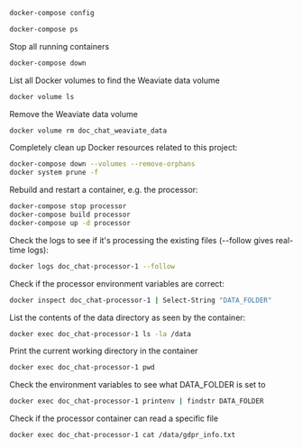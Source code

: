 

```bash
docker-compose config    
```

```bash
docker-compose ps  
```

Stop all running containers
```bash
docker-compose down
```

List all Docker volumes to find the Weaviate data volume
```bash
docker volume ls
```

Remove the Weaviate data volume
```bash
docker volume rm doc_chat_weaviate_data
```

Completely clean up Docker resources related to this project:
```bash
docker-compose down --volumes --remove-orphans
docker system prune -f
```

Rebuild and restart a container, e.g. the processor:
```bash
docker-compose stop processor
docker-compose build processor
docker-compose up -d processor
```

Check the logs to see if it's processing the existing files (--follow gives real-time logs):

```bash
docker logs doc_chat-processor-1 --follow
```

Check if the processor environment variables are correct:
```bash
docker inspect doc_chat-processor-1 | Select-String "DATA_FOLDER"
```

List the contents of the data directory as seen by the container:
```bash
docker exec doc_chat-processor-1 ls -la /data
```

Print the current working directory in the container
```bash
docker exec doc_chat-processor-1 pwd
```

Check the environment variables to see what DATA_FOLDER is set to
```bash
docker exec doc_chat-processor-1 printenv | findstr DATA_FOLDER
```

Check if the processor container can read a specific file
```bash
docker exec doc_chat-processor-1 cat /data/gdpr_info.txt
```


